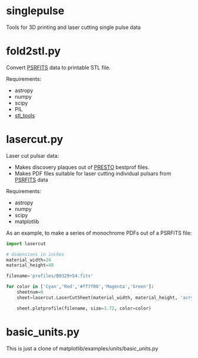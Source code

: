 # singlepulse
Tools for 3D printing and laser cutting single pulse data

# fold2stl.py
Convert <a href="http://www.atnf.csiro.au/research/pulsar/psrfits/">PSRFITS</a> data to printable STL file.

Requirements:
* astropy
* numpy
* scipy
* PIL
* <a href="https://github.com/thearn/stl_tools">stl_tools</a>

# lasercut.py
Laser cut pulsar data:
* Makes discovery plaques out of <a href="http://www.cv.nrao.edu/~sransom/presto/">PRESTO</a> bestprof files.
* Makes PDF files suitable for laser cutting individual pulsars from <a href="http://www.atnf.csiro.au/research/pulsar/psrfits/">PSRFITS</a> data

Requirements:
* astropy
* numpy
* scipy
* matplotlib

As an example, to make a series of monochrome PDFs out of a PSRFITS file:
```python
import lasercut

# dimensions in inches
material_width=24
material_height=48

filename='profiles/B0329+54.fits'

for color in ['Cyan','Red','#ff7f00','Magenta','Green']:
    sheetnum=0
    sheet=lasercut.LaserCutSheet(material_width, material_height, 'acrylic', 0.125)

    sheet.plotprofile(filename, size=3.72, color=color)
```

# basic_units.py
This is just a clone of matplotlib/examples/units/basic_units.py

